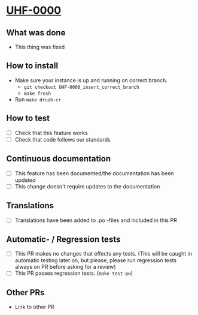 # [UHF-0000](https://helsinkisolutionoffice.atlassian.net/browse/UHF-0000)
<!-- What problem does this solve? -->

## What was done
<!-- Describe what was done -->

* This thing was fixed

## How to install

* Make sure your instance is up and running on correct branch.
  * `git checkout UHF-0000_insert_correct_branch`
  * `make fresh`
* Run `make drush-cr`

## How to test
<!-- Describe steps how to test the features, add as many steps as you want to be tested -->

* [ ] Check that this feature works
* [ ] Check that code follows our standards

## Continuous documentation
<!-- One of the checkboxes below needs to be checked like this: `[x]` (or click when not in edit mode) -->

* [ ] This feature has been documented/the documentation has been updated
* [ ] This change doesn't require updates to the documentation

## Translations
<!-- The checkbox below needs to be checked like this: `[x]` (or click when not in edit mode). Not needed if the translations were not affected. -->

* [ ] Translations have been added to .po -files and included in this PR

## Automatic- / Regression tests
<!-- One of the checkboxes below needs to be checked like this: `[x]` (or click when not in edit mode) -->

* [ ] This PR makes no changes that effects any tests. (This will be caught in automatic testing later on, but please, please run regression tests always on PR before asking for a review)
* [ ] This PR passes regression tests. (`make test-pw`)

## Other PRs
<!-- For example an related PR in another repository -->

* Link to other PR
